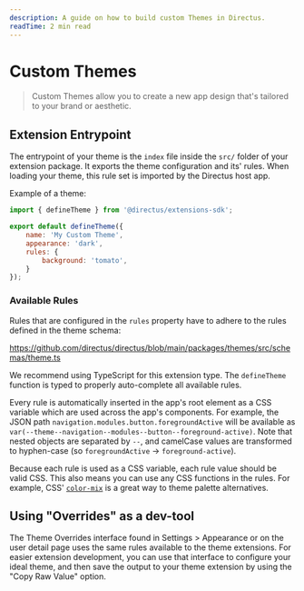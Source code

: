 ```yaml
---
description: A guide on how to build custom Themes in Directus.
readTime: 2 min read
---
```


# Custom Themes <small></small>

> Custom Themes allow you to create a new app design that's tailored to your brand or aesthetic.

## Extension Entrypoint

The entrypoint of your theme is the `index` file inside the `src/` folder of your extension package. It exports the
theme configuration and its' rules. When loading your theme, this rule set is imported by the Directus host app.

Example of a theme:

```js
import { defineTheme } from '@directus/extensions-sdk';

export default defineTheme({
	name: 'My Custom Theme',
	appearance: 'dark',
	rules: {
		background: 'tomato',
	}
});
```

### Available Rules

Rules that are configured in the `rules` property have to adhere to the rules defined in the theme schema:

https://github.com/directus/directus/blob/main/packages/themes/src/schemas/theme.ts

We recommend using TypeScript for this extension type. The `defineTheme` function is typed to properly auto-complete all
available rules.

Every rule is automatically inserted in the app's root element as a CSS variable which are used across the app's
components. For example, the JSON path `navigation.modules.button.foregroundActive` will be available as
`var(--theme--navigation--modules--button--foreground-active)`. Note that nested objects are separated by `--`, and
camelCase values are transformed to hyphen-case (so `foregroundActive` -> `foreground-active`).

Because each rule is used as a CSS variable, each rule value should be valid CSS. This also means you can use any CSS
functions in the rules. For example, CSS'
[`color-mix`](https://developer.mozilla.org/en-US/docs/Web/CSS/color_value/color-mix) is a great way to theme palette
alternatives.

## Using "Overrides" as a dev-tool

The Theme Overrides interface found in Settings > Appearance or on the user detail page uses the same rules available to
the theme extensions. For easier extension development, you can use that interface to configure your ideal theme, and
then save the output to your theme extension by using the "Copy Raw Value" option.
